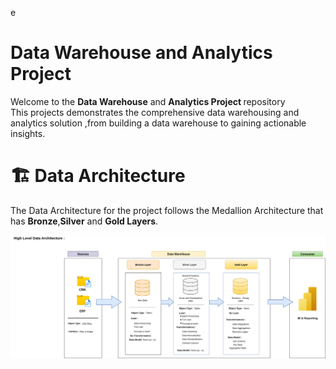 e<b><h1>Data Warehouse and Analytics Project</h1></b>
Welcome to the <b>Data Warehouse</b> and <b>Analytics Project </b>repository<br>
This projects demonstrates the comprehensive data warehousing and analytics solution ,from building a data warehouse to gaining actionable insights.


<h1>🏗️ Data Architecture</h1>
The Data Architecture for the project follows the Medallion Architecture that has <b>Bronze</b>,<b>Silver</b> and <b>Gold Layers</b>.

![Data Architecture](https://raw.githubusercontent.com/Pradhyum-git/sql-datawarehouse-project/main/docs/data_architecture.drawio.png)

